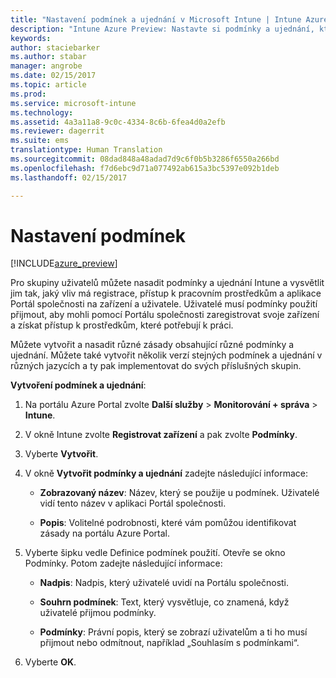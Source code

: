 ```yaml
---
title: "Nastavení podmínek a ujednání v Microsoft Intune | Intune Azure Preview | Dokumentace Microsoftu"
description: "Intune Azure Preview: Nastavte si podmínky a ujednání, které uvidí uživatelé na Portálu společnosti pro Intune. "
keywords: 
author: staciebarker
ms.author: stabar
manager: angrobe
ms.date: 02/15/2017
ms.topic: article
ms.prod: 
ms.service: microsoft-intune
ms.technology: 
ms.assetid: 4a3a11a8-9c0c-4334-8c6b-6fea4d0a2efb
ms.reviewer: dagerrit
ms.suite: ems
translationtype: Human Translation
ms.sourcegitcommit: 08dad848a48adad7d9c6f0b5b3286f6550a266bd
ms.openlocfilehash: f7d6ebc9d71a077492ab615a3bc5397e092b1deb
ms.lasthandoff: 02/15/2017

---
```


# <a name="set-terms-and-conditions"></a>Nastavení podmínek 

[!INCLUDE[azure_preview](../includes/azure_preview.md)]

Pro skupiny uživatelů můžete nasadit podmínky a ujednání Intune a vysvětlit jim tak, jaký vliv má registrace, přístup k pracovním prostředkům a aplikace Portál společnosti na zařízení a uživatele. Uživatelé musí podmínky použití přijmout, aby mohli pomocí Portálu společnosti zaregistrovat svoje zařízení a získat přístup k prostředkům, které potřebují k práci.

Můžete vytvořit a nasadit různé zásady obsahující různé podmínky a ujednání. Můžete také vytvořit několik verzí stejných podmínek a ujednání v různých jazycích a ty pak implementovat do svých příslušných skupin.

**Vytvoření podmínek a ujednání**:

1. Na portálu Azure Portal zvolte **Další služby** > **Monitorování + správa** > **Intune**.

2. V okně Intune zvolte **Registrovat zařízení** a pak zvolte **Podmínky**.

3. Vyberte **Vytvořit**.

4. V okně **Vytvořit podmínky a ujednání** zadejte následující informace:

   - **Zobrazovaný název**: Název, který se použije u podmínek. Uživatelé vidí tento název v aplikaci Portál společnosti.

   - **Popis**: Volitelné podrobnosti, které vám pomůžou identifikovat zásady na portálu Azure Portal.

5. Vyberte šipku vedle Definice podmínek použití. Otevře se okno Podmínky. Potom zadejte následující informace:

   - **Nadpis**: Nadpis, který uživatelé uvidí na Portálu společnosti.

   - **Souhrn podmínek**: Text, který vysvětluje, co znamená, když uživatelé přijmou podmínky.

   - **Podmínky**: Právní popis, který se zobrazí uživatelům a ti ho musí přijmout nebo odmítnout, například „Souhlasím s podmínkami“.

6. Vyberte **OK**.

